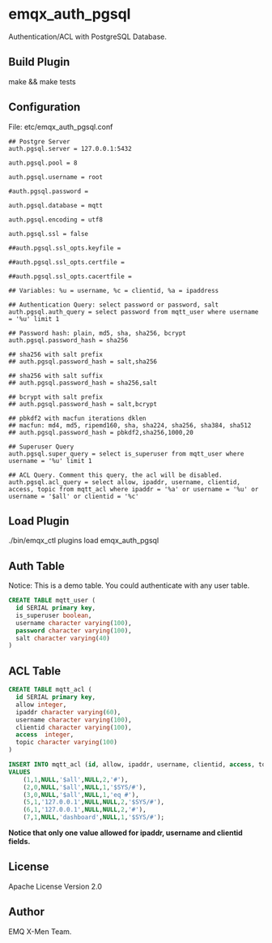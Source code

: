 
emqx_auth_pgsql
===============

Authentication/ACL with PostgreSQL Database.

Build Plugin
------------

make && make tests

Configuration
-------------

File: etc/emqx_auth_pgsql.conf

```
## Postgre Server
auth.pgsql.server = 127.0.0.1:5432

auth.pgsql.pool = 8

auth.pgsql.username = root

#auth.pgsql.password = 

auth.pgsql.database = mqtt

auth.pgsql.encoding = utf8

auth.pgsql.ssl = false

##auth.pgsql.ssl_opts.keyfile =

##auth.pgsql.ssl_opts.certfile =

##auth.pgsql.ssl_opts.cacertfile =

## Variables: %u = username, %c = clientid, %a = ipaddress

## Authentication Query: select password or password, salt
auth.pgsql.auth_query = select password from mqtt_user where username = '%u' limit 1

## Password hash: plain, md5, sha, sha256, bcrypt
auth.pgsql.password_hash = sha256

## sha256 with salt prefix
## auth.pgsql.password_hash = salt,sha256

## sha256 with salt suffix
## auth.pgsql.password_hash = sha256,salt

## bcrypt with salt prefix
## auth.pgsql.password_hash = salt,bcrypt

## pbkdf2 with macfun iterations dklen
## macfun: md4, md5, ripemd160, sha, sha224, sha256, sha384, sha512
## auth.pgsql.password_hash = pbkdf2,sha256,1000,20

## Superuser Query
auth.pgsql.super_query = select is_superuser from mqtt_user where username = '%u' limit 1

## ACL Query. Comment this query, the acl will be disabled.
auth.pgsql.acl_query = select allow, ipaddr, username, clientid, access, topic from mqtt_acl where ipaddr = '%a' or username = '%u' or username = '$all' or clientid = '%c'
```

Load Plugin
-----------

./bin/emqx_ctl plugins load emqx_auth_pgsql

Auth Table
----------

Notice: This is a demo table. You could authenticate with any user table.

```sql
CREATE TABLE mqtt_user (
  id SERIAL primary key,
  is_superuser boolean,
  username character varying(100),
  password character varying(100),
  salt character varying(40)
) 
```

ACL Table
---------

```sql
CREATE TABLE mqtt_acl (
  id SERIAL primary key,
  allow integer,
  ipaddr character varying(60),
  username character varying(100),
  clientid character varying(100),
  access  integer,
  topic character varying(100)
) 

INSERT INTO mqtt_acl (id, allow, ipaddr, username, clientid, access, topic)
VALUES
	(1,1,NULL,'$all',NULL,2,'#'),
	(2,0,NULL,'$all',NULL,1,'$SYS/#'),
	(3,0,NULL,'$all',NULL,1,'eq #'),
	(5,1,'127.0.0.1',NULL,NULL,2,'$SYS/#'),
	(6,1,'127.0.0.1',NULL,NULL,2,'#'),
	(7,1,NULL,'dashboard',NULL,1,'$SYS/#');
```

**Notice that only one value allowed for ipaddr, username and clientid fields.**

License
-------

Apache License Version 2.0

Author
------

EMQ X-Men Team.

